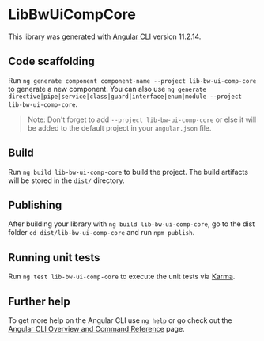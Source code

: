 # LibBwUiCompCore

This library was generated with [Angular CLI](https://github.com/angular/angular-cli) version 11.2.14.

## Code scaffolding

Run `ng generate component component-name --project lib-bw-ui-comp-core` to generate a new component. You can also use `ng generate directive|pipe|service|class|guard|interface|enum|module --project lib-bw-ui-comp-core`.
> Note: Don't forget to add `--project lib-bw-ui-comp-core` or else it will be added to the default project in your `angular.json` file. 

## Build

Run `ng build lib-bw-ui-comp-core` to build the project. The build artifacts will be stored in the `dist/` directory.

## Publishing

After building your library with `ng build lib-bw-ui-comp-core`, go to the dist folder `cd dist/lib-bw-ui-comp-core` and run `npm publish`.

## Running unit tests

Run `ng test lib-bw-ui-comp-core` to execute the unit tests via [Karma](https://karma-runner.github.io).

## Further help

To get more help on the Angular CLI use `ng help` or go check out the [Angular CLI Overview and Command Reference](https://angular.io/cli) page.
